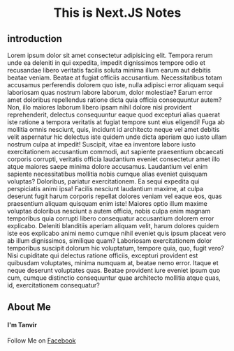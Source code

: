 #  <h1 align="center">This is Next.JS Notes</h1>
## introduction
Lorem ipsum dolor sit amet consectetur adipisicing elit. Tempora rerum unde ea deleniti in qui expedita, impedit dignissimos tempore odio et recusandae libero veritatis facilis soluta minima illum earum aut debitis beatae veniam. Beatae at fugiat officiis accusantium. Necessitatibus totam accusamus perferendis dolorem quo iste, nulla adipisci error aliquam sequi laboriosam quas nostrum labore laborum, dolor molestiae? Earum error amet doloribus repellendus ratione dicta quia officia consequuntur autem? Non, illo maiores laborum libero ipsam nihil dolore nisi provident reprehenderit, delectus consequuntur eaque quod excepturi alias quaerat iste ratione a tempora veritatis at fugiat tempore sunt eius eligendi! Fuga ab mollitia omnis nesciunt, quis, incidunt id architecto neque vel amet debitis velit aspernatur hic delectus iste quidem unde dicta aperiam quo iusto ullam nostrum culpa at impedit! Suscipit, vitae ea inventore labore iusto exercitationem accusantium commodi, aut sapiente praesentium obcaecati corporis corrupti, veritatis officia laudantium eveniet consectetur amet illo atque maiores saepe minima dolore accusamus. Laudantium vel enim sapiente necessitatibus mollitia nobis cumque alias eveniet quisquam voluptas? Doloribus, pariatur exercitationem. Ea sequi expedita qui perspiciatis animi ipsa! Facilis nesciunt laudantium maxime, at culpa deserunt fugit harum corporis repellat dolores veniam vel eaque eos, quas praesentium aliquam quisquam enim iste! Maiores optio illum maxime voluptas doloribus nesciunt a autem officia, nobis culpa enim magnam temporibus quia corrupti libero consequatur accusantium dolorem error explicabo. Deleniti blanditiis aperiam aliquam velit, harum dolores quidem iste eos explicabo animi nemo cumque nihil eveniet quis ipsum placeat vero ab illum dignissimos, similique quam? Laboriosam exercitationem dolor temporibus suscipit dolorum hic voluptatum, tempore quia, quo, fugit vero? Nisi cupiditate qui delectus ratione officiis, excepturi provident est quibusdam voluptates, minima numquam at, beatae nemo error. Itaque et neque deserunt voluptates quas. Beatae provident iure eveniet ipsum quo cum, cumque distinctio consequuntur quae architecto mollitia atque quas, id, exercitationem consequatur?

## About Me
#### I'm Tanvir 
Follow Me on [Facebook](www.facebook.com/Tanvir.rl "facebook profile") 